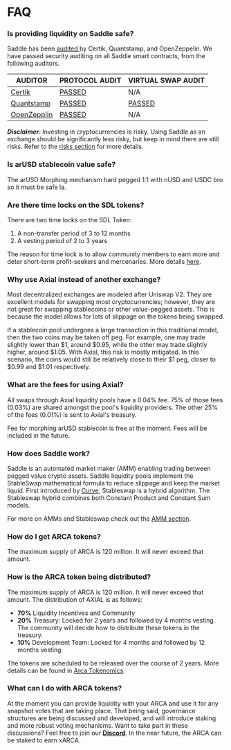 # FAQ

### **Is providing liquidity on Saddle safe?**

Saddle has been [audited ](https://docs.saddle.finance/smart-contract-audit)by Certik, Quantstamp, and OpenZeppelin. We have passed security auditing on all Saddle smart contracts, from the following auditors.

| **AUDITOR**                             | **PROTOCOL AUDIT**                                                                               | **VIRTUAL SWAP AUDIT**                                                                                        |
| --------------------------------------- | ------------------------------------------------------------------------------------------------ | ------------------------------------------------------------------------------------------------------------- |
| [Certik](https://certik.io)             | [PASSED](https://github.com/saddle-finance/saddle-audits/blob/master/10-29-2020\_Certik.pdf)     | N/A                                                                                                           |
| [Quantstamp](https://quantstamp.com)    | [PASSED](https://github.com/saddle-finance/saddle-audits/blob/master/12-09-2020\_Quantstamp.pdf) | [PASSED](https://github.com/saddle-finance/saddle-audits/blob/master/03-31-2021\_Quantstamp\_VirtualSwap.pdf) |
| [OpenZepplin](https://openzeppelin.com) | [PASSED](https://blog.openzeppelin.com/saddle-contracts-audit/)                                  | N/A                                                                                                           |

_**Disclaimer**:_ Investing in cryptocurrencies is risky. Using Saddle as an exchange should be significantly less risky, but keep in mind there are still risks. Refer to the [risks section](https://docs.saddle.finance/asset-specific-risks) for more details.

### **Is arUSD stablecoin value safe?**

The arUSD Morphing mechanism hard pegged 1:1 with nUSD and USDC bro so it must be safe la.

### Are there time locks on the SDL tokens?

There are two time locks on the SDL Token:

1. A non-transfer period of 3 to 12 months
2. A vesting period of 2 to 3 years

The reason for time lock is to allow community members to earn more and deter short-term profit-seekers and mercenaries. More details [here](https://docs.saddle.finance/sdl-token).&#x20;

### Why use Axial instead of another exchange?

Most decentralized exchanges are modeled after Uniswap V2. They are excellent models for swapping most cryptocurrencies; however, they are not great for swapping stablecoins or other value-pegged assets. This is because the model allows for lots of slippage on the tokens being swapped.

If a stablecoin pool undergoes a large transaction in this traditional model, then the two coins may be taken off peg. For example, one may trade slightly lower than $1, around $0.95, while the other may trade slightly higher, around $1.05. With Axial, this risk is mostly mitigated. In this scenario, the coins would still be relatively close to their $1 peg, closer to $0.99 and $1.01 respectively.

### What are the fees for using Axial?

All swaps through Axial liquidity pools have a 0.04% fee. 75% of those fees (0.03%) are shared amongst the pool's liquidity providers. The other 25% of the fees (0.01%) is sent to Axial's treasury.

Fee for morphing arUSD stablecoin is free at the moment. Fees will be included in the future.

### **How does Saddle work?**

Saddle is an automated market maker (AMM) enabling trading between pegged value crypto assets. Saddle liquidity pools implement the StableSwap mathematical formula to reduce slippage and keep the market liquid. First introduced by [Curve](https://curve.fi/whitepaper), Stableswap is a hybrid algorithm. The Stableswap hybrid combines both Constant Product and Constant Sum models.

For more on AMMs and Stableswap check out the [AMM section](https://docs.saddle.finance/automated-market-makers).

### How do I get ARCA tokens?

The maximum supply of ARCA is 120 million. It will never exceed that amount.

### How is the ARCA token being distributed?

The maximum supply of ARCA is 120 million. It will never exceed that amount. The distribution of AXIAL is as follows:

* **70%** Liquidity Incentives and Community
* **20%** Treasury: Locked for 2 years and followed by 4 months vesting. The community will decide how to distribute these tokens in the treasury.
* **10%** Development Team: Locked for 4 months and followed by 12 months vesting

The tokens are scheduled to be released over the course of 2 years. More details can be found in [Arca Tokenomics](governance/arca-token.md).

### What can I do with ARCA tokens?

At the moment you can provide liquidity with your ARCA and use it for any snapshot votes that are taking place. That being said, governance structures are being discussed and developed, and will introduce staking and more robust voting mechanisms. Want to take part in these discussions? Feel free to join our [**Discord**](https://discord.gg/NPsxMhcCrS). In the near future, the ARCA can be staked to earn xARCA.







